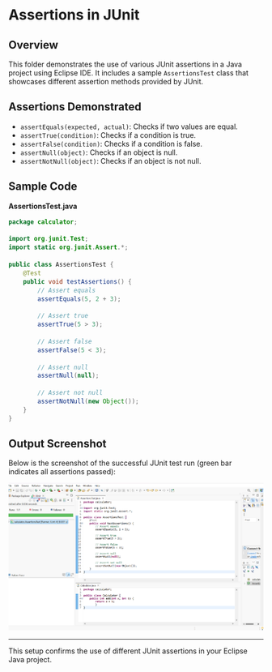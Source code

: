 # Assertions in JUnit

## Overview
This folder demonstrates the use of various JUnit assertions in a Java project using Eclipse IDE. It includes a sample `AssertionsTest` class that showcases different assertion methods provided by JUnit.

## Assertions Demonstrated
- `assertEquals(expected, actual)`: Checks if two values are equal.
- `assertTrue(condition)`: Checks if a condition is true.
- `assertFalse(condition)`: Checks if a condition is false.
- `assertNull(object)`: Checks if an object is null.
- `assertNotNull(object)`: Checks if an object is not null.

## Sample Code

**AssertionsTest.java**
```java
package calculator;

import org.junit.Test;
import static org.junit.Assert.*;

public class AssertionsTest {
    @Test
    public void testAssertions() {
        // Assert equals
        assertEquals(5, 2 + 3);

        // Assert true
        assertTrue(5 > 3);

        // Assert false
        assertFalse(5 < 3);

        // Assert null
        assertNull(null);

        // Assert not null
        assertNotNull(new Object());
    }
}
```

## Output Screenshot
Below is the screenshot of the successful JUnit test run (green bar indicates all assertions passed):

![JUnit Assertions Output](output.png)


---

This setup confirms the use of different JUnit assertions in your Eclipse Java project. 
